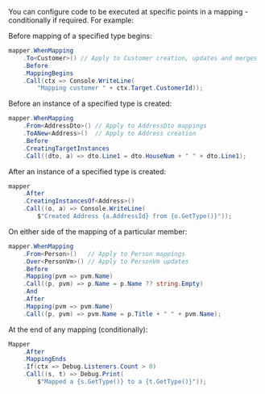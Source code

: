 You can configure code to be executed at specific points in a mapping - conditionally if required. For example:

Before mapping of a specified type begins:

```C#
mapper.WhenMapping
    .To<Customer>() // Apply to Customer creation, updates and merges
    .Before
    .MappingBegins
    .Call(ctx => Console.WriteLine(
        "Mapping customer " + ctx.Target.CustomerId));
```

Before an instance of a specified type is created:

```C#
mapper.WhenMapping
    .From<AddressDto>() // Apply to AddressDto mappings
    .ToANew<Address>()  // Apply to Address creation
    .Before
    .CreatingTargetInstances
    .Call((dto, a) => dto.Line1 = dto.HouseNum + " " + dto.Line1);
```

After an instance of a specified type is created:

```C#
mapper
    .After
    .CreatingInstancesOf<Address>()
    .Call((o, a) => Console.WriteLine(
        $"Created Address {a.AddressId} from {o.GetType()}"));
```

On either side of the mapping of a particular member:

```C#
mapper.WhenMapping
    .From<Person>()   // Apply to Person mappings
    .Over<PersonVm>() // Apply to PersonVm updates
    .Before
    .Mapping(pvm => pvm.Name)
    .Call((p, pvm) => p.Name = p.Name ?? string.Empty)
    .And
    .After
    .Mapping(pvm => pvm.Name)
    .Call((p, pvm) => pvm.Name = p.Title + " " + pvm.Name);
```

At the end of any mapping (conditionally):

```C#
Mapper
    .After
    .MappingEnds
    .If(ctx => Debug.Listeners.Count > 0)
    .Call((s, t) => Debug.Print(
        $"Mapped a {s.GetType()} to a {t.GetType()}"));
```